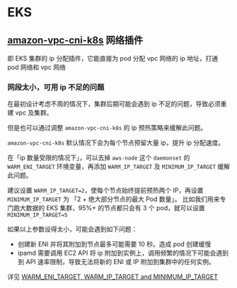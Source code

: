 # EKS


## [amazon-vpc-cni-k8s](https://github.com/aws/amazon-vpc-cni-k8s) 网络插件

即 EKS 集群的 ip 分配插件，它能直接为 pod 分配 vpc 网络的 ip 地址，打通 pod 网络和 vpc 网络

### 网段太小，可用 ip 不足的问题

在最初设计考虑不周的情况下，集群后期可能会遇到 ip 不足的问题，导致必须重建 vpc 及集群。

但是也可以通过调整 `amazon-vpc-cni-k8s` 的 ip 预热策略来缓解此问题。

`amazon-vpc-cni-k8s` 默认情况下会为每个节点预留大量 ip，提升 ip 分配速度。

在「ip 数量受限的情况下」，可以去掉 `aws-node` 这个 `daemonset` 的 `WARM_ENI_TARGET` 环境变量，再添加 `WARM_IP_TARGET` 及 `MINIMUM_IP_TARGET` 缓解此问题。

建议设置 `WARM_IP_TARGET=2`，使每个节点始终提前预热两个 IP，再设置 `MINIMUM_IP_TARGET` 为 「2 + 绝大部分节点的最大 Pod 数量」。
比如我们用来专门跑大数据的 EKS 集群，95%+ 的节点都只会有 3 个 pod，就可以设置 `MINIMUM_IP_TARGET=5`

如果以上参数设得太小，可能会遇到如下问题：
- 创建新 ENI 并将其附加到节点最多可能需要 10 秒。造成 pod 创建缓慢
- ipamd 需要调用 EC2 API 将 ip 附加到实例上，调用频繁的情况下可能会遇到到 API 速率限制，导致无法将新的 ENI 或 IP 附加到集群中的任何实例。

详见 [WARM_ENI_TARGET, WARM_IP_TARGET and MINIMUM_IP_TARGET](https://github.com/aws/amazon-vpc-cni-k8s/blob/master/docs/eni-and-ip-target.md)
